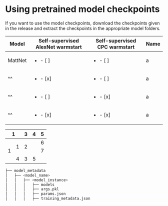 # Using pretrained model checkpoints

If you want to use the model checkpoints, download the checkpoints given in the release and extract the checkpoints in the appropriate model folders.
<!---The following table gives the names in the releases that corresponds to the names in the ```model_metadata``` folder.-->

Model   | Self-supervised AlexNet warmstart    | Self-supervised CPC warmstart  | Name 
---    | ---   | ---   | ---    
MattNet | <ul><li>- [ ] </li></ul> | <ul><li>- [ ] </li></ul> | a
^^ | <ul><li>- [x] </li></ul> | <ul><li>- [ ] </li></ul> | a
^^ | <ul><li>- [ ] </li></ul> | <ul><li>- [x] </li></ul> | a
^^ | <ul><li>- [x] </li></ul> | <ul><li>- [x] </li></ul> | a

<table>
  <thead>
    <tr>
      <th colspan="2">1</th>
      <th>3</th>
      <th>4</th>
      <th>5</th>
    </tr>
  </thead>
  <tbody>
    <tr>
      <td rowspan="3">1</td>
      <td rowspan="2">1</td>
      <td rowspan="2" colspan="2">2</td>
      <td>6</td>
    </tr>
    <tr>
      <td>7</td>
    </tr>
    <tr>
      <td>4</td>
      <td>3</td>
      <td colspan="2">5</td>
    </tr>
  </tbody>
</table>

```bash
├── model_metadata
│   ├── <model_name>
│   │   ├── <model_instance>
│   │   │   ├── models
│   │   │   ├── args.pkl
│   │   │   ├── params.json
│   │   │   ├── training_metadata.json
```
